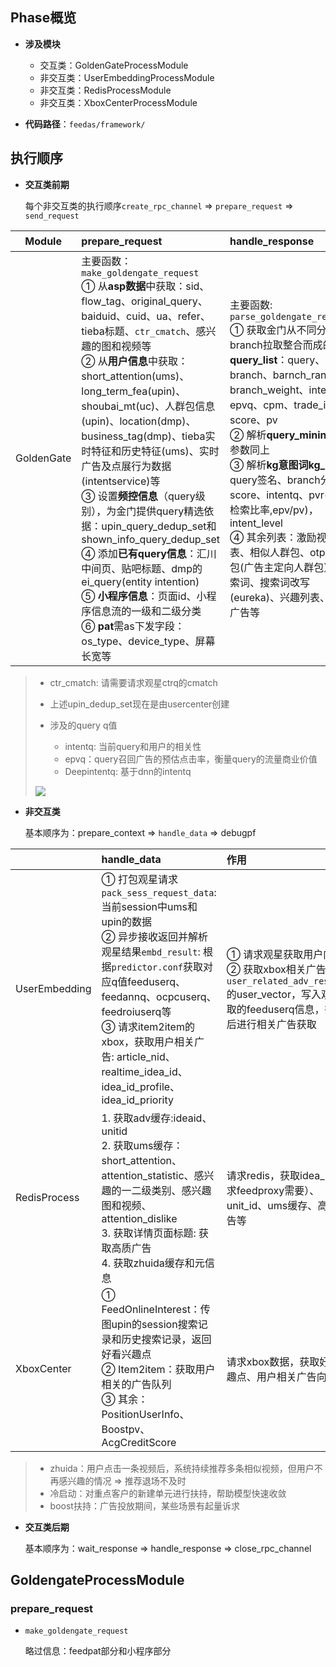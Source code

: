 ## Phase概览

*   **涉及模块**
    *   交互类：GoldenGateProcessModule
    *   非交互类：UserEmbeddingProcessModule
    *   非交互类：RedisProcessModule
    *   非交互类：XboxCenterProcessModule

*   **代码路径**：`feedas/framework/`

## 执行顺序

*   **交互类前期**

    每个非交互类的执行顺序`create_rpc_channel` => `prepare_request` => `send_request`

|   Module   | prepare_request                                              | handle_response                                              | 作用                                                         |
| :--------: | :----------------------------------------------------------- | :----------------------------------------------------------- | ------------------------------------------------------------ |
| GoldenGate | 主要函数：`make_goldengate_request`<br> ① 从**asp数据**中获取：sid、flow_tag、original_query、baiduid、cuid、ua、refer、tieba标题、`ctr_cmatch`、感兴趣的图和视频等<br>②  从**用户信息**中获取：short_attention(ums)、long_term_fea(upin)、shoubai_mt(uc)、人群包信息(upin)、location(dmp)、business_tag(dmp)、tieba实时特征和历史特征(ums)、实时广告及点展行为数据(intentservice)等<br>③ 设置**频控信息**（query级别），为金门提供query精选依据：upin_query_dedup_set和shown_info_query_dedup_set<br>④ 添加**已有query信息**：汇川中间页、贴吧标题、dmp的ei_query(entity intention)<br>⑤ **小程序信息**：页面id、小程序信息流的一级和二级分类<br>⑥ **pat**需as下发字段：os_type、device_type、屏幕长宽等 | 主要函数: `parse_goldengate_response`<br>① 获取金门从不同分支branch拉取整合而成的**query_list**：query、branch、barnch_rank、branch_weight、intentq、epvq、cpm、trade_id、score、pv<br>② 解析**query_mining_list**: 参数同上<br>③ 解析**kg意图词kg_list**：query签名、branch分支、score、intentq、pvr(有效检索比率,epv/pv)，intent_level<br>④ 其余列表：激励视频列表、相似人群包、otpa人群包(广告主定向人群包）、搜索词、搜索词改写(eureka)、兴趣列表、知识广告等<br/> | 1. 单query -> 多query<br>2. 无query->有query，一般是feed流量query化t包括query生成和改写)：输入此次pv信息及用户信息，从金门获取query_list |

>   *   ctr_cmatch: 请需要请求观星ctrq的cmatch
>
>   *   上述upin_dedup_set现在是由usercenter创建
>   *   涉及的query q值
>       *   intentq: 当前query和用户的相关性
>       *   epvq：query召回广告的预估点击率，衡量query的流量商业价值
>       *   Deepintentq: 基于dnn的intentq
>
>   <img src="http://bj.bcebos.com/ibox-thumbnail98/c9bedd2d8ff661abf7cb164459001237?authorization=bce-auth-v1%2Ffbe74140929444858491fbf2b6bc0935%2F2021-08-05T02%3A41%3A26Z%2F1800%2F%2Fa2c49735572dd8cd3ac93c74043c786290173a0a21cf57ffa496214a3d9e0ca3">

*   **非交互类**

    基本顺序为：prepare_context => `handle_data` => debugpf

|               | handle_data                                                  | 作用                                                         |
| :------------ | :----------------------------------------------------------- | :----------------------------------------------------------- |
| UserEmbedding | ① 打包观星请求`pack_sess_request_data`: 当前session中ums和upin的数据<br>② 异步接收返回并解析观星结果`embd_result`: 根据`predictor.conf`获取对应q值feeduserq、feedannq、ocpcuserq、feedroiuserq等<br>③ 请求item2item的xbox，获取用户相关广告: article_nid、 realtime_idea_id、idea_id_profile、idea_id_priority<br/> | ① 请求观星获取用户向量<br>② 获取xbox相关广告队列`user_related_adv_res_list`的user_vector，写入观星获取的feeduserq信息，待之后进行相关广告获取 |
| RedisProcess  | 1. 获取adv缓存:ideaid、unitid<br>2. 获取ums缓存：short_attention、attention_statistic、感兴趣的一二级类别、感兴趣图和视频、attention_dislike<br>3. 获取详情页面标题: 获取高质广告<br>4. 获取zhuida缓存和元信息 | 请求redis，获取idea_id(请求feedproxy需要）、unit_id、ums缓存、高质广告等 |
| XboxCenter    | ① FeedOnlineInterest：传图upin的session搜索记录和历史搜索记录，返回好看兴趣点<br>② Item2item：获取用户相关的广告队列<br>③ 其余：PositionUserInfo、Boostpv、AcgCreditScore | 请求xbox数据，获取好看兴趣点、用户相关广告向量等             |

>   *   zhuida：用户点击一条视频后，系统持续推荐多条相似视频，但用户不再感兴趣的情况 => 推荐退场不及时
>   *   冷启动：对重点客户的新建单元进行扶持，帮助模型快速收敛
>   *   boost扶持：广告投放期间，某些场景有起量诉求

*   **交互类后期**

    基本顺序为：wait_response => handle_response => close_rpc_channel

## GoldengateProcessModule

### prepare_request

*   `make_goldengate_request`

    略过信息：feedpat部分和小程序部分